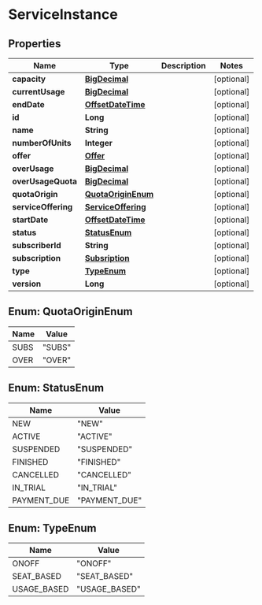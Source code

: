 
# ServiceInstance

## Properties
Name | Type | Description | Notes
------------ | ------------- | ------------- | -------------
**capacity** | [**BigDecimal**](BigDecimal.md) |  |  [optional]
**currentUsage** | [**BigDecimal**](BigDecimal.md) |  |  [optional]
**endDate** | [**OffsetDateTime**](OffsetDateTime.md) |  |  [optional]
**id** | **Long** |  |  [optional]
**name** | **String** |  |  [optional]
**numberOfUnits** | **Integer** |  |  [optional]
**offer** | [**Offer**](Offer.md) |  |  [optional]
**overUsage** | [**BigDecimal**](BigDecimal.md) |  |  [optional]
**overUsageQuota** | [**BigDecimal**](BigDecimal.md) |  |  [optional]
**quotaOrigin** | [**QuotaOriginEnum**](#QuotaOriginEnum) |  |  [optional]
**serviceOffering** | [**ServiceOffering**](ServiceOffering.md) |  |  [optional]
**startDate** | [**OffsetDateTime**](OffsetDateTime.md) |  |  [optional]
**status** | [**StatusEnum**](#StatusEnum) |  |  [optional]
**subscriberId** | **String** |  |  [optional]
**subscription** | [**Subsription**](Subsription.md) |  |  [optional]
**type** | [**TypeEnum**](#TypeEnum) |  |  [optional]
**version** | **Long** |  |  [optional]


<a name="QuotaOriginEnum"></a>
## Enum: QuotaOriginEnum
Name | Value
---- | -----
SUBS | &quot;SUBS&quot;
OVER | &quot;OVER&quot;


<a name="StatusEnum"></a>
## Enum: StatusEnum
Name | Value
---- | -----
NEW | &quot;NEW&quot;
ACTIVE | &quot;ACTIVE&quot;
SUSPENDED | &quot;SUSPENDED&quot;
FINISHED | &quot;FINISHED&quot;
CANCELLED | &quot;CANCELLED&quot;
IN_TRIAL | &quot;IN_TRIAL&quot;
PAYMENT_DUE | &quot;PAYMENT_DUE&quot;


<a name="TypeEnum"></a>
## Enum: TypeEnum
Name | Value
---- | -----
ONOFF | &quot;ONOFF&quot;
SEAT_BASED | &quot;SEAT_BASED&quot;
USAGE_BASED | &quot;USAGE_BASED&quot;



